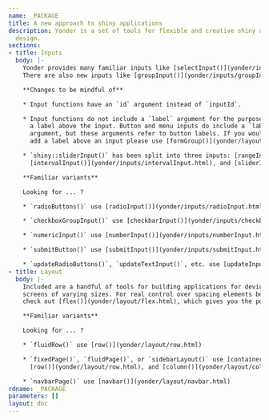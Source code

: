 ```yaml
---
name: _PACKAGE
title: A new approach to shiny applications
description: Yonder is a set of tools for flexible and creative shiny application
  design.
sections:
- title: Inputs
  body: |-
    Yonder provides many familiar inputs like [selectInput()](yonder/inputs/selectInput.html) or [radioInput()](yonder/inputs/radioInput.html).
    There are also new inputs like [groupInput()](yonder/inputs/groupInput.html) or [formInput()](yonder/inputs/formInput.html).

    **Changes to be mindful of**

    * Input functions have an `id` argument instead of `inputId`.

    * Input functions do not include a `label` argument for the purpose of adding
      a label above the input. Button and menu inputs do include a `label`
      argument, but these arguments refer to button labels. If you would like to
      add a label above an input please use [formGroup()](yonder/layout/formGroup.html).

    * `shiny::sliderInput()` has been split into three inputs: [rangeInput()](yonder/inputs/rangeInput.html),
      [intervalInput()](yonder/inputs/intervalInput.html), and [sliderInput()](yonder/inputs/sliderInput.html).

    **Familiar variants**

    Looking for ... ?

    * `radioButtons()` use [radioInput()](yonder/inputs/radioInput.html)

    * `checkboxGroupInput()` use [checkbarInput()](yonder/inputs/checkbarInput.html)

    * `numericInput()` use [numberInput()](yonder/inputs/numberInput.html)

    * `submitButton()` use [submitInput()](yonder/inputs/submitInput.html)

    * `updateRadioButtons()`, `updateTextInput()`, etc. use [updateInput()](yonder/utilities/updateInput.html)
- title: Layout
  body: |-
    Included are a handful of tools for building applications for devices and
    screens of varying sizes. For real control over spacing elements be sure to
    check out [flex()](yonder/layout/flex.html), which gives you the power of flexbox layout.

    **Familiar variants**

    Looking for ... ?

    * `fluidRow()` use [row()](yonder/layout/row.html)

    * `fixedPage()`, `fluidPage()`, or `sidebarLayout()` use [container()](yonder/layout/container.html),
      [row()](yonder/layout/row.html), and [column()](yonder/layout/column.html)

    * `navbarPage()` use [navbar()](yonder/layout/navbar.html)
rdname: _PACKAGE
parameters: []
layout: doc
---
```

